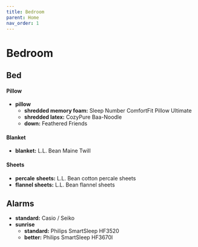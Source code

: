 ```yaml
---
title: Bedroom
parent: Home
nav_order: 1
---
```

# Bedroom

## Bed

#### Pillow

- **pillow** 
	- **shredded memory foam:** Sleep Number ComfortFit Pillow Ultimate
	- **shredded latex:** CozyPure Baa-Noodle
	- **down:** Feathered Friends

#### Blanket

- **blanket:** L.L. Bean Maine Twill

#### Sheets

- **percale** **sheets:** L.L. Bean cotton percale sheets 
- **flannel sheets:** L.L. Bean flannel sheets 

## Alarms

- **standard:** Casio / Seiko
- **sunrise** 
	- **standard:** Philips SmartSleep HF3520
	- **better:** Philips SmartSleep HF3670l
